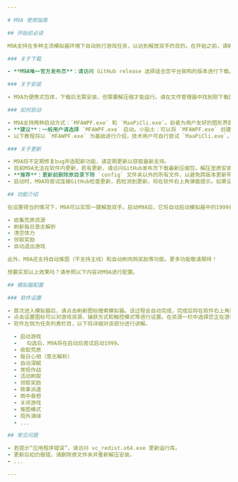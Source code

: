 ```yaml
---

# M9A 使用指南

## 开始前必读

M9A支持在多种主流模拟器环境下自动执行游戏任务，以达到解放双手的目的。在开始之前，请确保正确下载、安装并配置M9A。

### 关于下载

- **M9A唯一官方发布页**：请访问 GitHub release 选择适合您平台架构的版本进行下载。

### 关于安装

- M9A为便携式包体，下载后无需安装，但需要解压缩才能运行。请在文件管理器中找到刚下载的压缩包，并将其解压至您熟悉的目录，解压完成后即可开始使用！

### 如何启动

- M9A支持两种启动方式：`MFAWPF.exe` 和 `MaaPiCli.exe`。前者为用户友好的图形界面，后者为命令行界面，功能一致。
- **建议**：一般用户请选择 `MFAWPF.exe` 启动。小贴士：可以将 `MFAWPF.exe` 创建桌面快捷方式，方便下次启动时使用。
- 以下教程将以 `MFAWPF.exe` 为基础进行介绍，技术用户可自行尝试 `MaaPiCli.exe`。

### 关于更新

- M9A将不定期修复bug并适配新功能，请定期更新以获取最新支持。
- 目前M9A无法在软件内更新，若有更新，请访问GitHub发布页下载最新压缩包，解压至原安装目录并覆盖即可完成更新。
- **推荐**：更新前删除原目录下除 `config` 文件夹以外的所有文件，以避免跨版本更新带来的问题。
- 启动时，M9A将尝试连接GitHub检查更新，若检测到更新，将在软件右上角弹窗提示。如果设备无法连接GitHub，请手动检查更新。

## 功能介绍

在设置得当的情况下，M9A可以实现一键解放双手。启动M9A后，它将自动启动模拟器中的1999并开始执行任务，包括：

- 收集荒原资源
- 刷新每日意志解析
- 清空体力
- 领取奖励
- 自动退出游戏

此外，M9A还支持自动推图（不支持主线）和自动刷肉鸽奖励等功能。更多功能敬请期待！

想要实现以上效果吗？请参照以下内容对M9A进行配置。

## 模拟器配置

### 软件设置

- 首次进入模拟器后，请点击刷新图标搜索模拟器。该过程会自动完成，完成后将在软件右上角弹窗通知。请下拉选择安装了1999的模拟器。
- 点击设置图标可以对游戏资源、捕获方式和触控模式等进行设置。在资源一栏中选择您正在游玩的游戏区服，其他设置一般无需更改。
- 软件左侧为任务列表栏目，以下将详细对该部分进行讲解。

  - 启动游戏
  -   勾选后，M9A将在启动后尝试启动1999。
  - 收取荒原
  - 每日心相（意志解析）
  - 自动深眠
  - 常规作战
  - 活动刷取
  - 领取奖励
  - 轶事派遣
  - 雨中悬想
  - 关闭游戏
  - 推图模式
  - 局外演绎
  - ...

## 常见问题

- 若提示“应用程序错误”，请访问 vc_redist.x64.exe 更新运行库。
- 更新后如仍报错，请删除原文件夹并重新解压安装。
- ...

---
```

